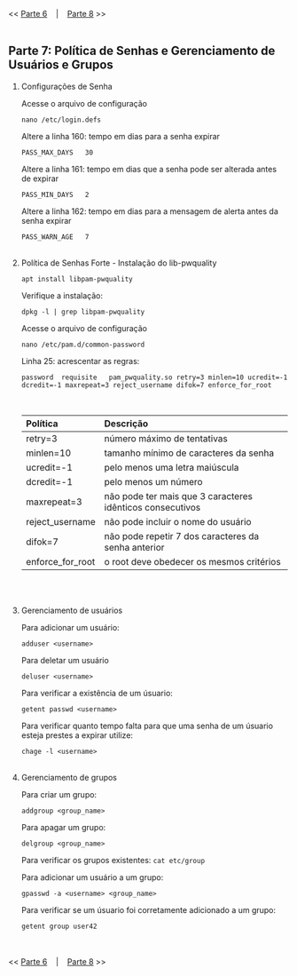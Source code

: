 << [Parte 6](https://github.com/vangoncalez/42sp_born2beroot/blob/main/parte_06.md) &nbsp;&nbsp;&nbsp;|&nbsp;&nbsp;&nbsp; [Parte 8](https://github.com/vangoncalez/42sp_born2beroot/blob/main/parte_08.md) >>
<br><br>

## Parte 7: Política de Senhas e Gerenciamento de Usuários e Grupos

1. Configurações de Senha

   Acesse o arquivo de configuração

   `nano /etc/login.defs`
   
   Altere a linha 160: tempo em dias para a senha expirar 

   `PASS_MAX_DAYS   30`
   
   Altere a linha 161: tempo em dias que a senha pode ser alterada antes de expirar

   `PASS_MIN_DAYS   2`
   
   Altere a linha 162: tempo em dias para a mensagem de alerta antes da senha expirar

   `PASS_WARN_AGE   7`
   <br><br>
   
2. Política de Senhas Forte - Instalação do lib-pwquality  

   `apt install libpam-pwquality`

    Verifique a instalação:
    
   `dpkg -l | grep libpam-pwquality`
   
    Acesse o arquivo de configuração

   `nano /etc/pam.d/common-password`
   
    Linha 25: acrescentar as regras:
    
   ```password	requisite	pam_pwquality.so retry=3 minlen=10 ucredit=-1 dcredit=-1 maxrepeat=3 reject_username difok=7 enforce_for_root```
   
   <br>
   
   | Política  |      Descrição      |  
   |:---------|:--------------|
   | retry=3 | número máximo de tentativas | 
   | minlen=10 | tamanho mínimo de caracteres da senha   |   
   | ucredit=-1 | pelo menos uma letra maiúscula |   
   | dcredit=-1 | pelo menos um número |   
   | maxrepeat=3 |  não pode ter mais que 3 caracteres idênticos consecutivos |   
   | reject_username | não pode incluir o nome do usuário |   
   | difok=7  | não pode repetir 7 dos caracteres da senha anterior |   
   | enforce_for_root  | o root deve obedecer os mesmos critérios |         
<br><br>

3. Gerenciamento de usuários

   Para adicionar um usuário:

   `adduser <username>`

   Para deletar um usuário

   `deluser <username>`

   Para verificar a existência de um úsuario:

   `getent passwd <username>`
   
   Para verificar quanto tempo falta para que uma senha de um úsuario esteja prestes a expirar utilize:

   `chage -l <username>`
<br><br>

4. Gerenciamento de grupos

   Para criar um grupo:
  
   `addgroup <group_name>`
  
   Para apagar um grupo:
  
   `delgroup <group_name>`
  
   Para verificar os grupos existentes:
   `cat etc/group`
   
   Para adicionar um usuário a um grupo:
   
   `gpasswd -a <username> <group_name>`
   
   Para verificar se um úsuario foi corretamente adicionado a um grupo:

   `getent group user42`
   
  
<br><br>
<< [Parte 6](https://github.com/vangoncalez/42sp_born2beroot/blob/main/parte_06.md) &nbsp;&nbsp;&nbsp;|&nbsp;&nbsp;&nbsp; [Parte 8](https://github.com/vangoncalez/42sp_born2beroot/blob/main/parte_08.md) >>

